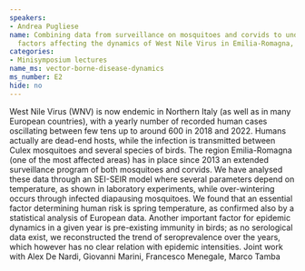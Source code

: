 ```yaml
---
speakers:
- Andrea Pugliese
name: Combining data from surveillance on mosquitoes and corvids to understand the
  factors affecting the dynamics of West Nile Virus in Emilia-Romagna, Italy
categories:
- Minisymposium lectures
name_ms: vector-borne-disease-dynamics
ms_number: E2
hide: no
---
```

West Nile Virus (WNV) is now endemic in Northern Italy (as well as in many European countries), with a yearly number of recorded human cases oscillating between few tens up to around 600 in 2018 and 2022. Humans actually are dead-end hosts, while the infection is transmitted between Culex mosquitoes and several species of birds. 
 The region Emilia-Romagna (one of the most affected areas) has in place since 2013 an extended surveillance program of both mosquitoes and corvids. We have analysed these data through an SEI-SEIR model where several parameters depend on temperature, as shown in laboratory experiments, while over-wintering occurs through infected diapausing mosquitoes.
 We found that an essential factor determining human risk is spring temperature, as confirmed also by a statistical analysis of European data. Another important factor for epidemic dynamics in a given year is pre-existing immunity in birds; as no serological data exist, we reconstructed the trend of seroprevalence over the years, which however has no clear relation with epidemic intensities.
 Joint work with Alex De Nardi, Giovanni Marini, Francesco Menegale, Marco Tamba
